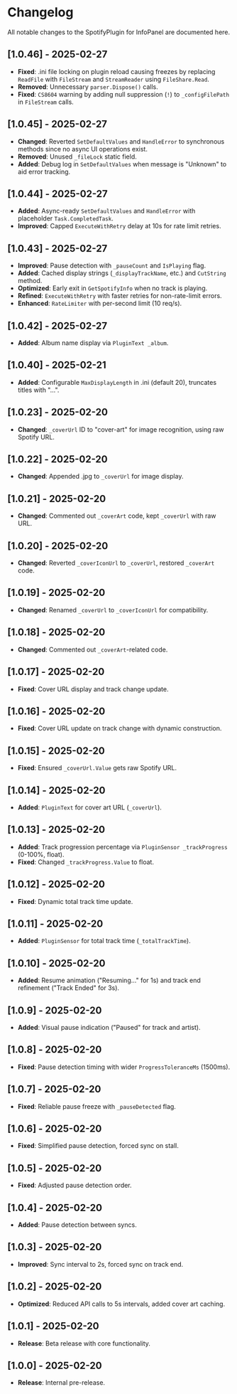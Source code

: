 # Changelog

All notable changes to the SpotifyPlugin for InfoPanel are documented here.

## [1.0.46] - 2025-02-27
- **Fixed**: .ini file locking on plugin reload causing freezes by replacing `ReadFile` with `FileStream` and `StreamReader` using `FileShare.Read`.
- **Removed**: Unnecessary `parser.Dispose()` calls.
- **Fixed**: `CS8604` warning by adding null suppression (`!`) to `_configFilePath` in `FileStream` calls.

## [1.0.45] - 2025-02-27
- **Changed**: Reverted `SetDefaultValues` and `HandleError` to synchronous methods since no async UI operations exist.
- **Removed**: Unused `_fileLock` static field.
- **Added**: Debug log in `SetDefaultValues` when message is "Unknown" to aid error tracking.

## [1.0.44] - 2025-02-27
- **Added**: Async-ready `SetDefaultValues` and `HandleError` with placeholder `Task.CompletedTask`.
- **Improved**: Capped `ExecuteWithRetry` delay at 10s for rate limit retries.

## [1.0.43] - 2025-02-27
- **Improved**: Pause detection with `_pauseCount` and `IsPlaying` flag.
- **Added**: Cached display strings (`_displayTrackName`, etc.) and `CutString` method.
- **Optimized**: Early exit in `GetSpotifyInfo` when no track is playing.
- **Refined**: `ExecuteWithRetry` with faster retries for non-rate-limit errors.
- **Enhanced**: `RateLimiter` with per-second limit (10 req/s).

## [1.0.42] - 2025-02-27
- **Added**: Album name display via `PluginText _album`.

## [1.0.40] - 2025-02-21
- **Added**: Configurable `MaxDisplayLength` in .ini (default 20), truncates titles with "...".

## [1.0.23] - 2025-02-20
- **Changed**: `_coverUrl` ID to "cover-art" for image recognition, using raw Spotify URL.

## [1.0.22] - 2025-02-20
- **Changed**: Appended .jpg to `_coverUrl` for image display.

## [1.0.21] - 2025-02-20
- **Changed**: Commented out `_coverArt` code, kept `_coverUrl` with raw URL.

## [1.0.20] - 2025-02-20
- **Changed**: Reverted `_coverIconUrl` to `_coverUrl`, restored `_coverArt` code.

## [1.0.19] - 2025-02-20
- **Changed**: Renamed `_coverUrl` to `_coverIconUrl` for compatibility.

## [1.0.18] - 2025-02-20
- **Changed**: Commented out `_coverArt`-related code.

## [1.0.17] - 2025-02-20
- **Fixed**: Cover URL display and track change update.

## [1.0.16] - 2025-02-20
- **Fixed**: Cover URL update on track change with dynamic construction.

## [1.0.15] - 2025-02-20
- **Fixed**: Ensured `_coverUrl.Value` gets raw Spotify URL.

## [1.0.14] - 2025-02-20
- **Added**: `PluginText` for cover art URL (`_coverUrl`).

## [1.0.13] - 2025-02-20
- **Added**: Track progression percentage via `PluginSensor _trackProgress` (0-100%, float).
- **Fixed**: Changed `_trackProgress.Value` to float.

## [1.0.12] - 2025-02-20
- **Fixed**: Dynamic total track time update.

## [1.0.11] - 2025-02-20
- **Added**: `PluginSensor` for total track time (`_totalTrackTime`).

## [1.0.10] - 2025-02-20
- **Added**: Resume animation ("Resuming..." for 1s) and track end refinement ("Track Ended" for 3s).

## [1.0.9] - 2025-02-20
- **Added**: Visual pause indication ("Paused" for track and artist).

## [1.0.8] - 2025-02-20
- **Fixed**: Pause detection timing with wider `ProgressToleranceMs` (1500ms).

## [1.0.7] - 2025-02-20
- **Fixed**: Reliable pause freeze with `_pauseDetected` flag.

## [1.0.6] - 2025-02-20
- **Fixed**: Simplified pause detection, forced sync on stall.

## [1.0.5] - 2025-02-20
- **Fixed**: Adjusted pause detection order.

## [1.0.4] - 2025-02-20
- **Added**: Pause detection between syncs.

## [1.0.3] - 2025-02-20
- **Improved**: Sync interval to 2s, forced sync on track end.

## [1.0.2] - 2025-02-20
- **Optimized**: Reduced API calls to 5s intervals, added cover art caching.

## [1.0.1] - 2025-02-20
- **Release**: Beta release with core functionality.

## [1.0.0] - 2025-02-20
- **Release**: Internal pre-release.